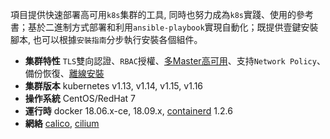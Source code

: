項目提供快速部署高可用`k8s`集群的工具, 同時也努力成為`k8s`實踐、使用的參考書；基於二進制方式部署和利用`ansible-playbook`實現自動化；既提供壹鍵安裝腳本, 也可以根據`安裝指南`分步執行安裝各個組件。

- **集群特性** `TLS`雙向認證、`RBAC`授權、[多Master高可用](docs/setup/00-planning_and_overall_intro.md#ha-architecture)、支持`Network Policy`、備份恢復、[離線安裝](docs/setup/offline_install.md)
- **集群版本** kubernetes v1.13, v1.14, v1.15, v1.16
- **操作系統** CentOS/RedHat 7
- **運行時** docker 18.06.x-ce, 18.09.x, [containerd](docs/guide/containerd.md) 1.2.6
- **網絡** [calico](docs/setup/network-plugin/calico.md), [cilium](docs/setup/network-plugin/cilium.md)